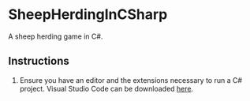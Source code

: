 # SheepHerdingInCSharp
A sheep herding game in C#.

## Instructions
1. Ensure you have an editor and the extensions necessary to run a C# project. Visual Studio Code can be downloaded [here](https://code.visualstudio.com/download).
